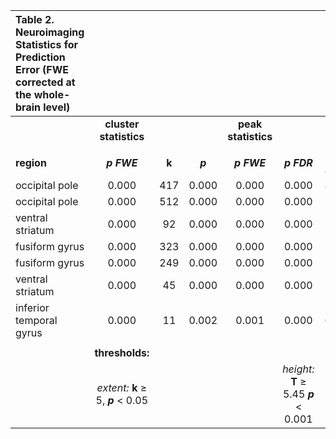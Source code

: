 |**Table 2. Neuroimaging Statistics for Prediction Error (FWE corrected at the whole-brain level)**|||||||||||
|:-|:-:|:-:|:-:|:-:|:-:|:-:|:-:|:-:|:-:|:-:|
| |**cluster statistics**|||**peak statistics**||||**MNI coordinates**|||
| |||||||||||
|**region**|***p FWE***|**k**|***p***|***p FWE***|***p FDR***|***T max***|***Z max***|**x**|**y**|**z**|
|  occipital pole           | 0.000 | 417  | 0.000 | 0.000 | 0.000 | 8.09 | 6.80 |  12  |-100  |   8 |   
|  occipital pole           | 0.000 | 512  | 0.000 | 0.000 | 0.000 | 7.90 | 6.68 | -10  |-102  |  10 |
|  ventral striatum         | 0.000 | 92   | 0.000 | 0.000 | 0.000 | 7.71 | 6.56 |  14  |   8  | -10 |   
|  fusiform gyrus           | 0.000 | 323  | 0.000 | 0.000 | 0.000 | 7.71 | 6.56 |  38  | -82  | -16 |
|  fusiform gyrus           | 0.000 | 249  | 0.000 | 0.000 | 0.000 | 7.23 | 6.25 | -28  | -68  | -16 |
|  ventral striatum         | 0.000 | 45   | 0.000 | 0.000 | 0.000 | 7.01 | 6.10 | -14  |   4  | -16 |
|  inferior temporal gyrus  | 0.000 | 11   | 0.002 | 0.001 | 0.000 | 6.36 | 5.65 |  54  | -56  | -14 |
| |||||||||||
| |**thresholds:**|||||| |**image data**|||
| |*extent:* **k** ≥ 5, ***p*** < 0.05|||| *height:*  **T** ≥ 5.45 ***p*** < 0.001||| **voxels:** 149965| **resels:** 2500|*df: 72*|
